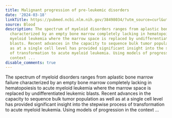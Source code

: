 ```yaml
---
title: Malignant progression of pre-leukemic disorders
date: '2024-03-18'
linkTitle: https://pubmed.ncbi.nlm.nih.gov/38498034/?utm_source=curl&utm_medium=rss&utm_campaign=journals&utm_content=7603509&fc=None&ff=20240318180743&v=2.18.0.post9+e462414
source: Blood
description: The spectrum of myeloid disorders ranges from aplastic bone marrow failure
  characterized by an empty bone marrow completely lacking in hematopoiesis to acute
  myeloid leukemia where the marrow space is replaced by undifferentiated leukemic
  blasts. Recent advances in the capacity to sequence bulk tumor population as well
  as at a single cell level has provided significant insight into the stepwise process
  of transformation to acute myeloid leukemia. Using models of progression in the
  context ...
disable_comments: true
---
```

The spectrum of myeloid disorders ranges from aplastic bone marrow failure characterized by an empty bone marrow completely lacking in hematopoiesis to acute myeloid leukemia where the marrow space is replaced by undifferentiated leukemic blasts. Recent advances in the capacity to sequence bulk tumor population as well as at a single cell level has provided significant insight into the stepwise process of transformation to acute myeloid leukemia. Using models of progression in the context ...